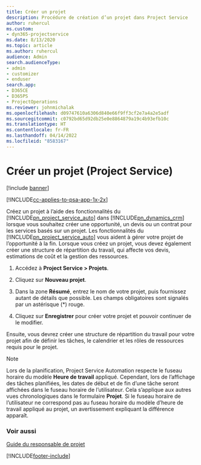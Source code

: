 ```yaml
---
title: Créer un projet
description: Procédure de création d’un projet dans Project Service
author: ruhercul
ms.custom:
- dyn365-projectservice
ms.date: 8/13/2020
ms.topic: article
ms.author: ruhercul
audience: Admin
search.audienceType:
- admin
- customizer
- enduser
search.app:
- D365CE
- D365PS
- ProjectOperations
ms.reviewer: johnmichalak
ms.openlocfilehash: d09747610a6306d840e66f9ff3cf2e7a4a2e5adf
ms.sourcegitcommit: c0792bd65d92db25e0e8864879a19c4b93efb10c
ms.translationtype: HT
ms.contentlocale: fr-FR
ms.lasthandoff: 04/14/2022
ms.locfileid: "8583167"
---
```

# <a name="create-a-project-project-service"></a>Créer un projet (Project Service)

[!include [banner](../includes/psa-now-project-operations.md)]

[!INCLUDE[cc-applies-to-psa-app-1x-2x](../includes/cc-applies-to-psa-app-1x-2x.md)]

Créez un projet à l’aide des fonctionnalités du [!INCLUDE[pn_project_service_auto](../includes/pn-project-service-auto.md)] dans [!INCLUDE[pn_dynamics_crm](../includes/pn-dynamics-crm.md)] lorsque vous souhaitez créer une opportunité, un devis ou un contrat pour les services basés sur un projet. Les fonctionnalités du [!INCLUDE[pn_project_service_auto](../includes/pn-project-service-auto.md)] vous aident à gérer votre projet de l’opportunité à la fin. Lorsque vous créez un projet, vous devez également créer une structure de répartition du travail, qui affecte vos devis, estimations de coût et la gestion des ressources.  
  
1.  Accédez à **Project Service > Projets**.  
  
2.  Cliquez sur **Nouveau projet**.  
  
3.  Dans la zone **Résumé**, entrez le nom de votre projet, puis fournissez autant de détails que possible. Les champs obligatoires sont signalés par un astérisque (*) rouge.  
  
4.  Cliquez sur **Enregistrer** pour créer votre projet et pouvoir continuer de le modifier.  
  
Ensuite, vous devrez créer une structure de répartition du travail pour votre projet afin de définir les tâches, le calendrier et les rôles de ressources requis pour le projet.  

> [!NOTE]
> Lors de la planification, Project Service Automation respecte le fuseau horaire du modèle **Heure de travail** appliqué. Cependant, lors de l’affichage des tâches planifiées, les dates de début et de fin d’une tâche seront affichées dans le fuseau horaire de l’utilisateur. Cela s’applique aux autres vues chronologiques dans le formulaire **Projet**. Si le fuseau horaire de l’utilisateur ne correspond pas au fuseau horaire du modèle d’heure de travail appliqué au projet, un avertissement expliquant la différence apparaît. 
  
### <a name="see-also"></a>Voir aussi  
 [Guide du responsable de projet](../psa/project-manager-guide.md)


[!INCLUDE[footer-include](../includes/footer-banner.md)]
